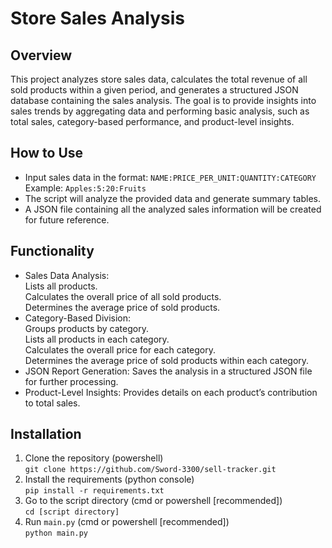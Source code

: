 # Store Sales Analysis
## Overview
This project analyzes store sales data, calculates the total revenue of all sold products within a given period, and generates a structured JSON database containing the sales analysis. The goal is to provide insights into sales trends by aggregating data and performing basic analysis, such as total sales, category-based performance, and product-level insights.

## How to Use
- Input sales data in the format:
`NAME:PRICE_PER_UNIT:QUANTITY:CATEGORY`  
Example: `Apples:5:20:Fruits`  
- The script will analyze the provided data and generate summary tables.  
- A JSON file containing all the analyzed sales information will be created for future reference.

## Functionality
- Sales Data Analysis:  
   Lists all products.  
   Calculates the overall price of all sold products.  
   Determines the average price of sold products.  
- Category-Based Division:  
   Groups products by category.  
   Lists all products in each category.  
   Calculates the overall price for each category.  
   Determines the average price of sold products within each category.  
- JSON Report Generation: Saves the analysis in a structured JSON file for further processing.  
- Product-Level Insights: Provides details on each product’s contribution to total sales.

## Installation
1. Clone the repository (powershell)  
`git clone https://github.com/Sword-3300/sell-tracker.git`
2. Install the requirements (python console)  
`pip install -r requirements.txt`
3. Go to the script directory (cmd or powershell [recommended])  
`cd [script directory]`
4. Run `main.py` (cmd or powershell [recommended])  
`python main.py`
